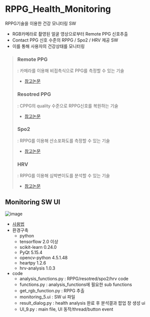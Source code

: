 # RPPG_Health_Monitoring
RPPG기술을 이용한 건강 모니터링 SW
- RGB카메라로 촬영된 얼굴 영상으로부터 Remote PPG 신호추출
- Contact PPG 신호 수준의 RPPG / Spo2 / HRV 제공 SW
- 이를 통해 사용자의 건강상태를 모니터링

> ### Remote PPG 
> : 카메라를 이용해 비접촉식으로 PPG를 측정할 수 있는 기술
> - [참고논문]()
> ### Resotred PPG
>  : CPPG의 quality 수준으로 RPPG신호를 복원하는 기술
>  - [참고논문]()
> ### Spo2
>  : RPPG를 이용해 산소포화도를 측정할 수 있는 기술
>  - [참고논문]()
> ### HRV
>  : RPPG를 이용해 심박변이도를 분석할 수 있는 기술
>  - [참고논문]()

## Monitoring SW UI
![image](https://user-images.githubusercontent.com/70633080/131788175-367f8797-e886-4eab-9779-367b8d109cd5.png)
- [사용법]()
- 환경구축
  - python
  - tensorflow 2.0 이상
  - scikit-learn 0.24.0
  - PyQt 5.15.4
  - opencv-python 4.5.1.48
  - heartpy 1.2.6
  - hrv-analysis 1.0.3 
- code
  - analysis_functions.py : RPPG/resotred/spo2/hrv code
  - functions.py : analysis_functions에 필요한 sub functions
  - get_rgb_function.py : RPPG 추출
  - monitoring_5.ui : SW ui 파일
  - result_dialog.py : health analysis 완료 후 분석결과 팝업 창 생성 ui
  - UI_9.py : main file, UI 동작/thread/button event 
